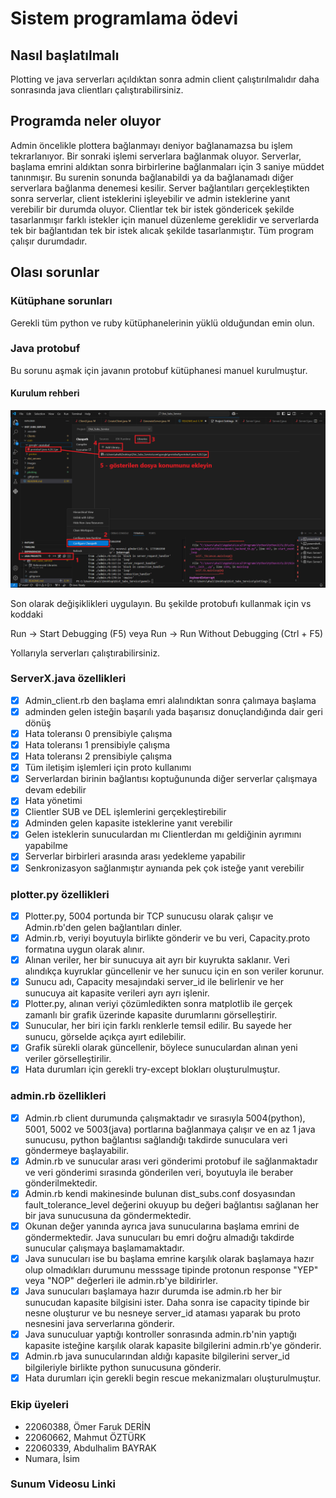 # Sistem programlama ödevi

## Nasıl başlatılmalı

Plotting ve java serverları açıldıktan sonra admin client çalıştırılmalıdır daha sonrasında java clientları çalıştırabilirsiniz.

## Programda neler oluyor

Admin öncelikle plottera bağlanmayı deniyor bağlanamazsa bu işlem tekrarlanıyor. Bir sonraki işlemi serverlara bağlanmak oluyor. Serverlar, başlama emrini aldıktan sonra birbirlerine bağlanmaları için 3 saniye müddet tanınmışır. Bu surenin sonunda bağlanabildi ya da bağlanamadı diğer serverlara bağlanma denemesi kesilir. Server bağlantıları gerçekleştikten sonra serverlar, client isteklerini işleyebilir ve admin isteklerine yanıt verebilir bir durumda oluyor. Clientlar tek bir istek göndericek şekilde tasarlanmışır farklı istekler için manuel düzenleme gereklidir ve serverlarda tek bir bağlantıdan tek bir istek alıcak şekilde tasarlanmıştır. Tüm program çalışır durumdadır.

## Olası sorunlar

### Kütüphane sorunları

Gerekli tüm python ve ruby kütüphanelerinin yüklü olduğundan emin olun.

### Java protobuf

Bu sorunu aşmak için javanın protobuf kütüphanesi manuel kurulmuştur.

#### Kurulum rehberi

![resimli anlatım](./images/Ekran%20görüntüsü%202024-12-24%20223038.png)

Son olarak değişiklikleri uygulayın. Bu şekilde protobufı kullanmak için vs koddaki

Run -> Start Debugging (F5) veya Run -> Run Without Debugging (Ctrl + F5)

Yollarıyla serverları çalıştırabilirsiniz.

### ServerX.java özellikleri

- [x] Admin_client.rb den başlama emri alalındıktan sonra çalımaya başlama
- [x] adminden gelen isteğin başarılı yada başarısız donuçlandığında dair geri dönüş
- [x] Hata toleransı 0 prensibiyle çalışma
- [x] Hata toleransı 1 prensibiyle çalışma
- [x] Hata toleransı 2 prensibiyle çalışma
- [x] Tüm iletişim işlemleri için proto kullanımı
- [x] Serverlardan birinin bağlantısı koptuğununda diğer serverlar çalışmaya devam edebilir
- [x] Hata yönetimi
- [x] Clientler SUB ve DEL işlemlerini gerçekleştirebilir
- [x] Adminden gelen kapasite isteklerine yanıt verebilir
- [x] Gelen isteklerin sunuculardan mı Clientlerdan mı geldiğinin ayrımını yapabilme
- [x] Serverlar birbirleri arasında arası yedekleme yapabilir
- [x] Senkronizasyon sağlanmıştır aynıanda pek çok isteğe yanıt verebilir

### plotter.py özellikleri

- [x] Plotter.py, 5004 portunda bir TCP sunucusu olarak çalışır ve Admin.rb'den gelen bağlantıları dinler.
- [x] Admin.rb, veriyi boyutuyla birlikte gönderir ve bu veri, Capacity.proto formatına uygun olarak alınır.
- [x] Alınan veriler, her bir sunucuya ait ayrı bir kuyrukta saklanır. Veri alındıkça kuyruklar güncellenir ve her sunucu için en son veriler korunur.
- [x] Sunucu adı, Capacity mesajındaki server_id ile belirlenir ve her sunucuya ait kapasite verileri ayrı ayrı işlenir.
- [x] Plotter.py, alınan veriyi çözümledikten sonra matplotlib ile gerçek zamanlı bir grafik üzerinde kapasite durumlarını görselleştirir.
- [x] Sunucular, her biri için farklı renklerle temsil edilir. Bu sayede her sunucu, görselde açıkça ayırt edilebilir.
- [x] Grafik sürekli olarak güncellenir, böylece sunuculardan alınan yeni veriler görselleştirilir.
- [x] Hata durumları için gerekli try-except blokları oluşturulmuştur.

### admin.rb özellikleri

- [x] Admin.rb client durumunda çalışmaktadır ve sırasıyla 5004(python), 5001, 5002 ve 5003(java) portlarına bağlanmaya çalışır ve en az 1 java sunucusu, python bağlantısı sağlandığı takdirde sunuculara veri göndermeye başlayabilir.
- [x] Admin.rb ve sunucular arası veri gönderimi protobuf ile sağlanmaktadır ve veri gönderimi sırasında gönderilen veri, boyutuyla ile beraber gönderilmektedir.
- [x] Admin.rb kendi makinesinde bulunan dist_subs.conf dosyasından fault_tolerance_level değerini okuyup bu değeri bağlantısı sağlanan her bir java sunucusuna da göndermektedir.
- [x] Okunan değer yanında ayrıca java sunucularına başlama emrini de göndermektedir. Java sunucuları bu emri doğru almadığı takdirde sunucular çalışmaya başlamamaktadır.
- [x] Java sunucuları ise bu başlama emrine karşılık olarak başlamaya hazır olup olmadıkları durumunu messsage tipinde protonun response "YEP" veya "NOP" değerleri ile admin.rb'ye bildirirler.
- [x] Java sunucuları başlamaya hazır durumda ise admin.rb her bir sunucudan kapasite bilgisini ister. Daha sonra ise capacity tipinde bir nesne oluşturur ve bu nesneye server_id ataması yaparak bu proto nesnesini java serverlarına gönderir.
- [x] Java sunuculuar yaptığı kontroller sonrasında admin.rb'nin yaptığı kapasite isteğine karşılık olarak kapasite bilgilerini admin.rb'ye gönderir.
- [x] Admin.rb java sunucularından aldığı kapasite bilgilerini server_id bilgileriyle birlikte python sunucusuna gönderir.
- [x] Hata durumları için gerekli begin rescue mekanizmaları oluşturulmuştur.

### Ekip üyeleri

- 22060388, Ömer Faruk DERİN
- 22060662, Mahmut ÖZTÜRK
- 22060339, Abdulhalim BAYRAK
- Numara, İsim

### Sunum Videosu Linki

